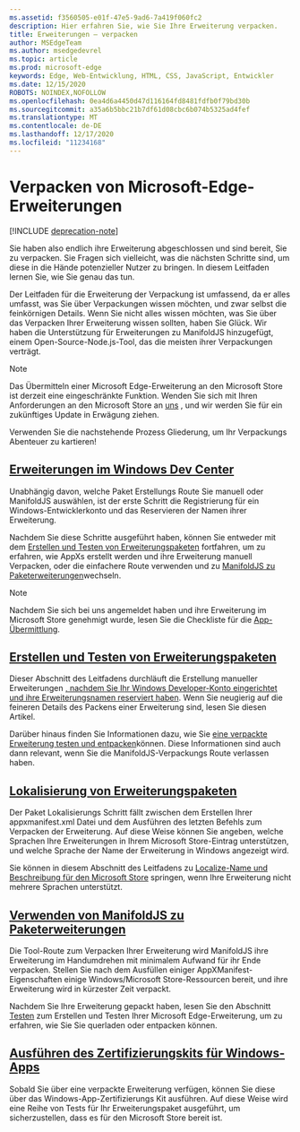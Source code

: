 ```yaml
---
ms.assetid: f3560505-e01f-47e5-9ad6-7a419f060fc2
description: Hier erfahren Sie, wie Sie Ihre Erweiterung verpacken.
title: Erweiterungen – verpacken
author: MSEdgeTeam
ms.author: msedgedevrel
ms.topic: article
ms.prod: microsoft-edge
keywords: Edge, Web-Entwicklung, HTML, CSS, JavaScript, Entwickler
ms.date: 12/15/2020
ROBOTS: NOINDEX,NOFOLLOW
ms.openlocfilehash: 0ea4d6a4450d47d116164fd8481fdfb0f79bd30b
ms.sourcegitcommit: a35a6b5bbc21b7df61d08cbc6b074b5325ad4fef
ms.translationtype: MT
ms.contentlocale: de-DE
ms.lasthandoff: 12/17/2020
ms.locfileid: "11234168"
---
```

# Verpacken von Microsoft-Edge-Erweiterungen  

[!INCLUDE [deprecation-note](../includes/deprecation-note.md)]  

Sie haben also endlich ihre Erweiterung abgeschlossen und sind bereit, Sie zu verpacken. Sie Fragen sich vielleicht, was die nächsten Schritte sind, um diese in die Hände potenzieller Nutzer zu bringen. In diesem Leitfaden lernen Sie, wie Sie genau das tun.

Der Leitfaden für die Erweiterung der Verpackung ist umfassend, da er alles umfasst, was Sie über Verpackungen wissen möchten, und zwar selbst die feinkörnigen Details. Wenn Sie nicht alles wissen möchten, was Sie über das Verpacken Ihrer Erweiterung wissen sollten, haben Sie Glück. Wir haben die Unterstützung für Erweiterungen zu ManifoldJS hinzugefügt, einem Open-Source-Node.js-Tool, das die meisten ihrer Verpackungen verträgt.

> [!NOTE]
> Das Übermitteln einer Microsoft Edge-Erweiterung an den Microsoft Store ist derzeit eine eingeschränkte Funktion. Wenden Sie sich mit Ihren Anforderungen an den Microsoft Store an [uns](https://aka.ms/extension-request) , und wir werden Sie für ein zukünftiges Update in Erwägung ziehen.


Verwenden Sie die nachstehende Prozess Gliederung, um Ihr Verpackungs Abenteuer zu kartieren!


## [Erweiterungen im Windows Dev Center](./packaging/extensions-in-the-windows-dev-center.md)

Unabhängig davon, welche Paket Erstellungs Route Sie manuell oder ManifoldJS auswählen, ist der erste Schritt die Registrierung für ein Windows-Entwicklerkonto und das Reservieren der Namen ihrer Erweiterung.

Nachdem Sie diese Schritte ausgeführt haben, können Sie entweder mit dem [Erstellen und Testen von Erweiterungspaketen](./packaging/creating-and-testing-extension-packages.md) fortfahren, um zu erfahren, wie AppXs erstellt werden und ihre Erweiterung manuell Verpacken, oder die einfachere Route verwenden und zu [ManifoldJS zu Paketerweiterungen](./packaging/using-ManifoldJS-to-package-extensions.md)wechseln.

> [!NOTE]
> Nachdem Sie sich bei uns angemeldet haben und ihre Erweiterung im Microsoft Store genehmigt wurde, lesen Sie die Checkliste für die [App-Übermittlung](https://docs.microsoft.com/windows/uwp/publish/app-submissions).


## [Erstellen und Testen von Erweiterungspaketen](./packaging/creating-and-testing-extension-packages.md)

Dieser Abschnitt des Leitfadens durchläuft die Erstellung manueller Erweiterungen [, nachdem Sie Ihr Windows Developer-Konto eingerichtet und ihre Erweiterungsnamen reserviert haben](./packaging/extensions-in-the-windows-Dev-Center.md). Wenn Sie neugierig auf die feineren Details des Packens einer Erweiterung sind, lesen Sie diesen Artikel.

Darüber hinaus finden Sie Informationen dazu, wie Sie [eine verpackte Erweiterung testen und entpacken](./packaging/creating-and-testing-extension-packages.md#testing-an-appx-package)können. Diese Informationen sind auch dann relevant, wenn Sie die ManifoldJS-Verpackungs Route verlassen haben.

## [Lokalisierung von Erweiterungspaketen](./packaging/localizing-extension-packages.md)
Der Paket Lokalisierungs Schritt fällt zwischen dem Erstellen Ihrer appxmanifest.xml Datei und dem Ausführen des letzten Befehls zum Verpacken der Erweiterung.
Auf diese Weise können Sie angeben, welche Sprachen Ihre Erweiterungen in Ihrem Microsoft Store-Eintrag unterstützen, und welche Sprache der Name der Erweiterung in Windows angezeigt wird.

Sie können in diesem Abschnitt des Leitfadens zu [Localize-Name und Beschreibung für den Microsoft Store](./packaging/localizing-extension-packages.md#localizing-name-and-description-in-the-microsoft-store) springen, wenn Ihre Erweiterung nicht mehrere Sprachen unterstützt.

## [Verwenden von ManifoldJS zu Paketerweiterungen](./packaging/using-ManifoldJS-to-package-extensions.md)

Die Tool-Route zum Verpacken Ihrer Erweiterung wird ManifoldJS ihre Erweiterung im Handumdrehen mit minimalem Aufwand für ihr Ende verpacken. Stellen Sie nach dem Ausfüllen einiger AppXManifest-Eigenschaften einige Windows/Microsoft Store-Ressourcen bereit, und ihre Erweiterung wird in kürzester Zeit verpackt.

Nachdem Sie Ihre Erweiterung gepackt haben, lesen Sie den Abschnitt [Testen](./packaging/creating-and-testing-extension-packages.md#testing-an-appx-package) zum Erstellen und Testen Ihrer Microsoft Edge-Erweiterung, um zu erfahren, wie Sie Sie querladen oder entpacken können.


## [Ausführen des Zertifizierungskits für Windows-Apps](./packaging/running-the-windows-app-certification-kit.md)

Sobald Sie über eine verpackte Erweiterung verfügen, können Sie diese über das Windows-App-Zertifizierungs Kit ausführen. Auf diese Weise wird eine Reihe von Tests für Ihr Erweiterungspaket ausgeführt, um sicherzustellen, dass es für den Microsoft Store bereit ist.
